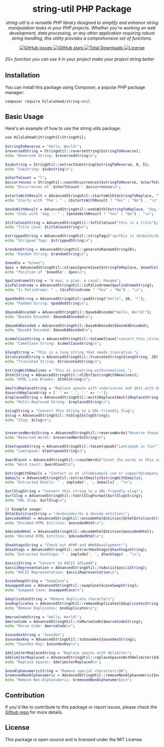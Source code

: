 <h1 align="center">string-util PHP Package</h1>

<p align="center">
   <em>string-util is a versatile PHP library designed to simplify and enhance string manipulation tasks in your PHP projects. Whether you're working on web development, data processing, or any other application requiring robust string handling, this utility provides a comprehensive set of functions.</em>
</p>

<p align="center">
  <a href="https://github.com/hilalahmad0101/php-string-util/issues">
    <img src="https://img.shields.io/github/issues/hilalahmad0101/php-string-util" alt="GitHub issues">
  </a>
  <a href="https://github.com/hilalahmad0101/php-string-util/stargazers">
    <img src="https://img.shields.io/github/stars/hilalahmad0101/php-string-util" alt="GitHub stars">
  </a>
  <a href="https://packagist.org/packages/hilalahmad0101/php-string-util">
    <img src="https://img.shields.io/packagist/dt/hilalahmad0101/php-string-util" alt="Total Downloads">
  </a>
  <a href="https://github.com/hilalahmad0101/php-string-util/blob/main/LICENSE">
    <img src="https://img.shields.io/github/license/hilalahmad0101/php-string-util" alt="License">
  </a>
</p>
 
 ###### 20+ function you can use it in your project make your project string better

## Installation

You can install this package using Composer, a popular PHP package manager:

```bash
composer require hilalahmad/string-util
```
 
## Basic Usage

Here's an example of how to use the string utils package:

```bash
use Hilalahmad\StringUtil\StringUtil;
  
$stringToReverse = "Hello, World!";
$reversedString = StringUtil::reverseString($stringToReverse);
echo "Reversed String: $reversedString\n";

$substring = StringUtil::extractSubstring($stringToReverse, 0, 5);
echo "Substring: $substring\n";

$charToCount = "l";
$occurrences = StringUtil::countOccurrences($stringToReverse, $charToCount);
echo "Occurrences of '$charToCount': $occurrences\n";

$startsWithResult = AdvancedStringUtil::startsWith($stringToReplace, "The");
echo "Starts with 'The': " . ($startsWithResult ? "Yes" : "No") . "\n";

$endsWithResult = AdvancedStringUtil::endsWith($stringToReplace, "dog.");
echo "Ends with 'dog.': " . ($endsWithResult ? "Yes" : "No") . "\n";

$titleCaseString = AdvancedStringUtil::toTitleCase("this is a title");
echo "Title Case: $titleCaseString\n";

$strippedString = AdvancedStringUtil::stripTags("<p>This is <b>bold</b> text.</p>");
echo "Stripped Tags: $strippedString\n";

$randomString = AdvancedStringUtil::generateRandomString(8);
echo "Random String: $randomString\n";

$needle = "brown";
$pos = AdvancedStringUtil::strposIgnoreCase($stringToReplace, $needle);
echo "Position of '$needle': $pos\n";

$palindromeString = "A man, a plan, a canal: Panama";
$isPalindrome = AdvancedStringUtil::isPalindrome($palindromeString);
echo "Is Palindrome: " . ($isPalindrome ? "Yes" : "No") . "\n";

$paddedString = AdvancedStringUtil::padString("Hello", 10, '*');
echo "Padded String: $paddedString\n";

$base64Encoded = AdvancedStringUtil::base64Encode("Hello, World!");
echo "Base64 Encoded: $base64Encoded\n";

$base64Decoded = AdvancedStringUtil::base64Decode($base64Encoded);
echo "Base64 Decoded: $base64Decoded\n";

$camelCaseString = AdvancedStringUtil::toCamelCase("convert_this_string");
echo "CamelCase String: $camelCaseString\n";

$longString = "This is a long string that needs truncation.";
$truncatedString = AdvancedStringUtil::truncateString($longString, 20);
echo "Truncated String: $truncatedString\n";

$stringWithNewlines = "This is a\nstring with\nnewlines.";
$htmlString = AdvancedStringUtil::nl2br($stringWithNewlines);
echo "HTML Line Breaks: $htmlString\n";

$multiReplaceString = "Replace spaces with underscores and dots with dashes.";
$searchReplaceArray = [' ' => '_', '.' => '-'];
$replacedString = AdvancedStringUtil::multiReplace($multiReplaceString, $searchReplaceArray);
echo "Multi-Replaced String: $replacedString\n";

$slugString = "Convert This String to a URL-friendly Slug";
$slug = AdvancedStringUtil::toSlug($slugString);
echo "Slug: $slug\n";


$reversedWordsString = AdvancedStringUtil::reverseWords("Reverse these words!");
echo "Reversed Words: $reversedWordsString\n";

$leetspeakString = AdvancedStringUtil::toLeetspeak("Leetspeak is fun!");
echo "Leetspeak: $leetspeakString\n";

$wordCount = AdvancedStringUtil::countWords("Count the words in this sentence.");
echo "Word Count: $wordCount\n";

$stringWithEmails = "Contact us at info@example.com or support@company.com";
$emails = AdvancedStringUtil::extractEmails($stringWithEmails);
echo "Extracted Emails: " . implode(', ', $emails) . "\n";

$urlSlugString = "Convert this string to a URL-friendly slug!";
$urlSlug = AdvancedStringUtil::toUrlSlugFormat($urlSlugString);
echo "URL Slug: $urlSlug\n";

// Example usage:
$htmlEntitiesString = "<b>Encode</b> & decode entities!";
$encodedHtml = AdvancedStringUtil::encodeHtmlEntities($htmlEntitiesString);
echo "Encoded HTML Entities: $encodedHtml\n";

$decodedHtml = AdvancedStringUtil::decodeHtmlEntities($encodedHtml);
echo "Decoded HTML Entities: $decodedHtml\n";

$hashtagsString = "Check out #PHP and #WebDevelopment!";
$hashtags = AdvancedStringUtil::extractHashtags($hashtagsString);
echo "Extracted Hashtags: " . implode(', ', $hashtags) . "\n";

$asciiString = "Convert to ASCII üñïçødë";
$asciiRepresentation = AdvancedStringUtil::toAscii($asciiString);
echo "ASCII Representation: $asciiRepresentation\n";

$caseSwapString = "SwapCase";
$swappedCase = AdvancedStringUtil::swapCase($caseSwapString);
echo "Swapped Case: $swappedCase\n";

$duplicatesString = "Remove duplicate characters";
$noDuplicates = AdvancedStringUtil::removeDuplicates($duplicatesString);
echo "Remove Duplicates: $noDuplicates\n";

$morseCodeString = "Hello, World!";
$morseCode = AdvancedStringUtil::toMorseCode($morseCodeString);
echo "Morse Code: $morseCode\n";

$soundexString = "Soundex";
$soundexKey = AdvancedStringUtil::toSoundex($soundexString);
echo "Soundex Key: $soundexKey\n";

$delimiterReplaceString = "Replace spaces with delimiter";
$delimiterReplaced = AdvancedStringUtil::replaceSpacesWithDelimiter($delimiterReplaceString);
echo "Replace Spaces: $delimiterReplaced\n";

$nonAlphanumericString = "Remove special characters!@#";
$removedNonAlphanumeric = AdvancedStringUtil::removeNonAlphanumeric($nonAlphanumericString);
echo "Remove Non-Alphanumeric: $removedNonAlphanumeric\n";
```
 
## Contribution

If you'd like to contribute to this package or report issues, please check the  <a href="https://github.com/fullstack124/php-string-util/issues"> Github repo</a> for more details.
 
## License
This package is open-source and is licensed under the MIT License. 
 

